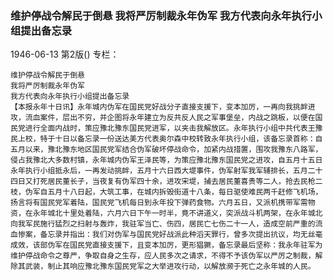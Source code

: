 ### 维护停战令解民于倒悬  我将严厉制裁永年伪军  我方代表向永年执行小组提出备忘录

1946-06-13
第2版()
专栏：

    维护停战令解民于倒悬
    我将严厉制裁永年伪军
    我方代表向永年执行小组提出备忘录
    【本报永年十日讯】永年城内伪军在国民党好战分子直接支援下，变本加厉，一再向我挑衅进攻，流血案件，层出不穷，并企图将永年建立为反共反人民之军事堡垒，内战之跳板，以便在国民党进行全面内战时，策应豫北豫东国民党进军，以夹击我解放区。永年执行小组中共代表王豫民上校，特于十日以备忘录一份送达美方代表奥尔森中校转致永年执行小组，该备忘录首称：自五月以来，豫北豫东地区国民党军结合伪军破坏停战命令，加紧内战措置，围攻我豫东八路军，侵占我豫北大多数村镇，永年城内伪军王泽民等，为策应豫北豫东国民党之进攻，自五月十五日永年执行小组抵永后，一再发动挑衅，五月十六日西大堤事件，伪军射军我军辅排长，五月二十四日又打死居民董长子，当夜复有伪军四十余，进攻宋堤，捕去居民董喜贵等二人，抢去民枪二枝，伪军自五月十八日起，大筑工事，在城内拆毁街道十八条，每日驱使难民两千赶修飞机场，扬言将有国民党军着陆，国民党飞机每日到永年投下弹药食物。六月五日，又派机携带军需物资，在永年城北十里处着陆，六月六日下午一时半，竟不讲道义，突派战斗机两架，在永年城北向我军民施行猛烈之扫射与轰炸，我驻军当亡、伤四，居民亡七伤二十一人，造成空前严重的流血惨案，备忘录并指出：我们对伪军与国民党好战派此种滔天罪行，曾多次提出抗议，均无丝毫成效，该部伪军在国民党直接支援下，且变本加厉，更形猖獗，备忘录最后坚称：我永年驻军为维护停战命令之尊严，争取自身之生存，应人民多次之请求，不得不予该伪军以严厉之制裁，解除其武装，制止其响应豫北豫东国民党军之大举进攻行动，以解放濒于死亡之永年城的人民。
